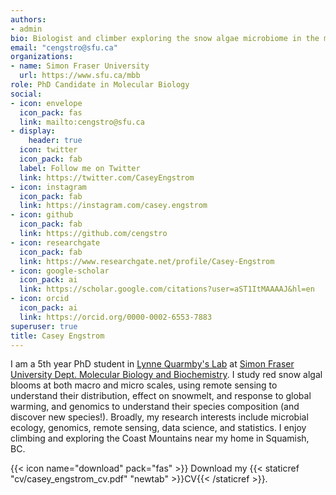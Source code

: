 ```yaml
---
authors:
- admin
bio: Biologist and climber exploring the snow algae microbiome in the mountains
email: "cengstro@sfu.ca"
organizations:
- name: Simon Fraser University
  url: https://www.sfu.ca/mbb
role: PhD Candidate in Molecular Biology
social:
- icon: envelope
  icon_pack: fas
  link: mailto:cengstro@sfu.ca
- display:
    header: true
  icon: twitter
  icon_pack: fab
  label: Follow me on Twitter
  link: https://twitter.com/CaseyEngstrom
- icon: instagram
  icon_pack: fab
  link: https://instagram.com/casey.engstrom
- icon: github
  icon_pack: fab
  link: https://github.com/cengstro
- icon: researchgate
  icon_pack: fab
  link: https://www.researchgate.net/profile/Casey-Engstrom
- icon: google-scholar
  icon_pack: ai
  link: https://scholar.google.com/citations?user=aST1ItMAAAAJ&hl=en
- icon: orcid
  icon_pack: ai
  link: https://orcid.org/0000-0002-6553-7883
superuser: true
title: Casey Engstrom
---
```


I am a 5th year PhD student in [Lynne Quarmby's Lab](https://www.quarmby.ca) at [Simon Fraser University Dept. Molecular Biology and Biochemistry](https://www.sfu.ca/mbb). I study red snow algal blooms at both macro and micro scales, using remote sensing to understand their distribution, effect on snowmelt, and response to global warming, and genomics to understand their species composition (and discover new species!). Broadly, my research interests include microbial ecology, genomics, remote sensing, data science, and statistics. I enjoy climbing and exploring the Coast Mountains near my home in Squamish, BC. 


{{< icon name="download" pack="fas" >}} Download my {{< staticref "cv/casey_engstrom_cv.pdf" "newtab" >}}CV{{< /staticref >}}.

